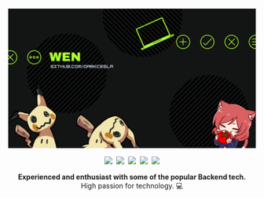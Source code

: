<p align="center">
  <a href="https://bit.ly/marianne-porto-424">
    <img src="bg.png" width="800px">
  </a>
</p>

<p align="center">
  <img src="https://img.shields.io/badge/web-developer-purple">&nbsp;
  <img src="https://img.shields.io/badge/programmer-blue">&nbsp;
  <img src="https://img.shields.io/badge/pokemon-trainer-red">&nbsp;
  <img src="https://img.shields.io/badge/chess-player-green">&nbsp;
  <img src="https://img.shields.io/badge/casual-gamer-black">
</p>

<p align="center">
  <strong>Experienced and enthusiast with some of the popular Backend tech.</strong> <br>
  High passion for technology. 💻
</p>
